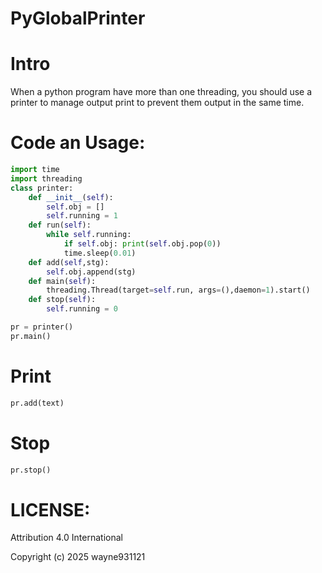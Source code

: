 # PyGlobalPrinter

# Intro
When a python program have more than one threading, you should use a printer to manage output print to prevent them output in the same time.

# Code an Usage:
```py
import time
import threading
class printer:
    def __init__(self):
        self.obj = []
        self.running = 1
    def run(self):
        while self.running:
            if self.obj: print(self.obj.pop(0))
            time.sleep(0.01)
    def add(self,stg):
        self.obj.append(stg)
    def main(self):
        threading.Thread(target=self.run, args=(),daemon=1).start()
    def stop(self):
        self.running = 0

pr = printer()
pr.main()
```
# Print
```py
pr.add(text)
```
# Stop
```py
pr.stop()
```
# LICENSE:

Attribution 4.0 International

Copyright (c) 2025 wayne931121
